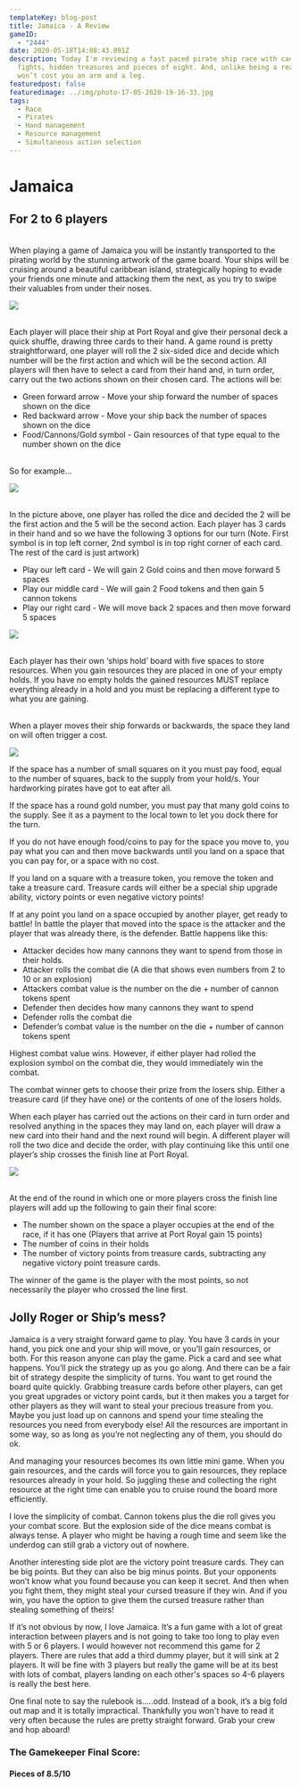 ```yaml
---
templateKey: blog-post
title: Jamaica - A Review
gameID:
  - "2444"
date: 2020-05-18T14:08:43.091Z
description: Today I'm reviewing a fast paced pirate ship race with cannonball
  fights, hidden treasures and pieces of eight. And, unlike being a real pirate,
  won’t cost you an arm and a leg.
featuredpost: false
featuredimage: ../img/photo-17-05-2020-19-16-33.jpg
tags:
  - Race
  - Pirates
  - Hand management
  - Resource management
  - Simultaneous action selection
---
```


# Jamaica

## For 2 to 6 players

\
When playing a game of Jamaica you will be instantly transported to the pirating world by the stunning artwork of the game board. Your ships will be cruising around a beautiful caribbean island, strategically hoping to evade your friends one minute and attacking them the next, as you try to swipe their valuables from under their noses.

![](../img/photo-17-05-2020-19-19-49.jpg)

\
Each player will place their ship at Port Royal and give their personal deck a quick shuffle, drawing three cards to their hand. A game round is pretty straightforward, one player will roll the 2 six-sided dice and decide which number will be the first action and which will be the second action. All players will then have to select a card from their hand and, in turn order, carry out the two actions shown on their chosen card. The actions will be:

- Green forward arrow - Move your ship forward the number of spaces shown on the dice
- Red backward arrow - Move your ship back the number of spaces shown on the dice
- Food/Cannons/Gold symbol - Gain resources of that type equal to the number shown on the dice

\
So for example…

![](../img/photo-17-05-2020-19-22-26.jpg)

\
In the picture above, one player has rolled the dice and decided the 2 will be the first action and the 5 will be the second action. Each player has 3 cards in their hand and so we have the following 3 options for our turn (Note. First symbol is in top left corner, 2nd symbol is in top right corner of each card. The rest of the card is just artwork)

- Play our left card - We will gain 2 Gold coins and then move forward 5 spaces
- Play our middle card - We will gain 2 Food tokens and then gain 5 cannon tokens
- Play our right card - We will move back 2 spaces and then move forward 5 spaces

![](../img/photo-17-05-2020-19-17-48.jpg)

\
Each player has their own ‘ships hold’ board with five spaces to store resources. When you gain resources they are placed in one of your empty holds. If you have no empty holds the gained resources MUST replace everything already in a hold and you must be replacing a different type to what you are gaining.

\
When a player moves their ship forwards or backwards, the space they land on will often trigger a cost.

![](../img/photo-17-05-2020-19-18-40.jpg)

If the space has a number of small squares on it you must pay food, equal to the number of squares, back to the supply from your hold/s. Your hardworking pirates have got to eat after all.

If the space has a round gold number, you must pay that many gold coins to the supply. See it as a payment to the local town to let you dock there for the turn.

If you do not have enough food/coins to pay for the space you move to, you pay what you can and then move backwards until you land on a space that you can pay for, or a space with no cost.

If you land on a square with a treasure token, you remove the token and take a treasure card. Treasure cards will either be a special ship upgrade ability, victory points or even negative victory points!

If at any point you land on a space occupied by another player, get ready to battle! In battle the player that moved into the space is the attacker and the player that was already there, is the defender. Battle happens like this:

- Attacker decides how many cannons they want to spend from those in their holds.
- Attacker rolls the combat die (A die that shows even numbers from 2 to 10 or an explosion)
- Attackers combat value is the number on the die + number of cannon tokens spent
- Defender then decides how many cannons they want to spend
- Defender rolls the combat die
- Defender’s combat value is the number on the die + number of cannon tokens spent

Highest combat value wins. However, if either player had rolled the explosion symbol on the combat die, they would immediately win the combat.

The combat winner gets to choose their prize from the losers ship. Either a treasure card (if they have one) or the contents of one of the losers holds.

When each player has carried out the actions on their card in turn order and resolved anything in the spaces they may land on, each player will draw a new card into their hand and the next round will begin. A different player will roll the two dice and decide the order, with play continuing like this until one player’s ship crosses the finish line at Port Royal.

![](../img/photo-17-05-2020-19-20-27.jpg)

\
At the end of the round in which one or more players cross the finish line players will add up the following to gain their final score:

- The number shown on the space a player occupies at the end of the race, if it has one (Players that arrive at Port Royal gain 15 points)
- The number of coins in their holds
- The number of victory points from treasure cards, subtracting any negative victory point treasure cards.

The winner of the game is the player with the most points, so not necessarily the player who crossed the line first.

## Jolly Roger or Ship’s mess?

Jamaica is a very straight forward game to play. You have 3 cards in your hand, you pick one and your ship will move, or you’ll gain resources, or both. For this reason anyone can play the game. Pick a card and see what happens. You’ll pick the strategy up as you go along. And there can be a fair bit of strategy despite the simplicity of turns. You want to get round the board quite quickly. Grabbing treasure cards before other players, can get you great upgrades or victory point cards, but it then makes you a target for other players as they will want to steal your precious treasure from you. Maybe you just load up on cannons and spend your time stealing the resources you need from everybody else! All the resources are important in some way, so as long as you’re not neglecting any of them, you should do ok.

And managing your resources becomes its own little mini game. When you gain resources, and the cards will force you to gain resources, they replace resources already in your hold. So juggling these and collecting the right resource at the right time can enable you to cruise round the board more efficiently.

I love the simplicity of combat. Cannon tokens plus the die roll gives you your combat score. But the explosion side of the dice means combat is always tense. A player who might be having a rough time and seem like the underdog can still grab a victory out of nowhere.

Another interesting side plot are the victory point treasure cards. They can be big points. But they can also be big minus points. But your opponents won’t know what you found because you can keep it secret. And then when you fight them, they might steal your cursed treasure if they win. And if you win, you have the option to give them the cursed treasure rather than stealing something of theirs!

If it’s not obvious by now, I love Jamaica. It’s a fun game with a lot of great interaction between players and is not going to take too long to play even with 5 or 6 players. I would however not recommend this game for 2 players. There are rules that add a third dummy player, but it will sink at 2 players. It will be fine with 3 players but really the game will be at its best with lots of combat, players landing on each other's spaces so 4-6 players is really the best here.

One final note to say the rulebook is.....odd. Instead of a book, it’s a big fold out map and it is totally impractical. Thankfully you won't have to read it very often because the rules are pretty straight forward. Grab your crew and hop aboard!

### The Gamekeeper Final Score:

#### Pieces of 8.5/10
